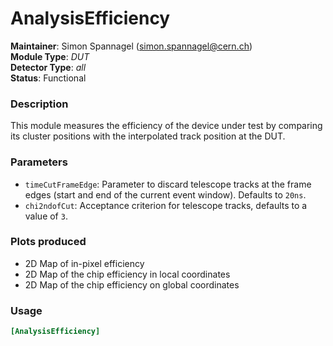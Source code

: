 # AnalysisEfficiency
**Maintainer**: Simon Spannagel (simon.spannagel@cern.ch)  
**Module Type**: *DUT*  
**Detector Type**: *all*  
**Status**: Functional

### Description
This module measures the efficiency of the device under test by comparing its cluster positions with the interpolated track position at the DUT.

### Parameters
* `timeCutFrameEdge`: Parameter to discard telescope tracks at the frame edges (start and end of the current event window). Defaults to `20ns`.
* `chi2ndofCut`: Acceptance criterion for telescope tracks, defaults to a value of `3`.

### Plots produced
* 2D Map of in-pixel efficiency
* 2D Map of the chip efficiency in local coordinates
* 2D Map of the chip efficiency on global coordinates

### Usage
```toml
[AnalysisEfficiency]

```
